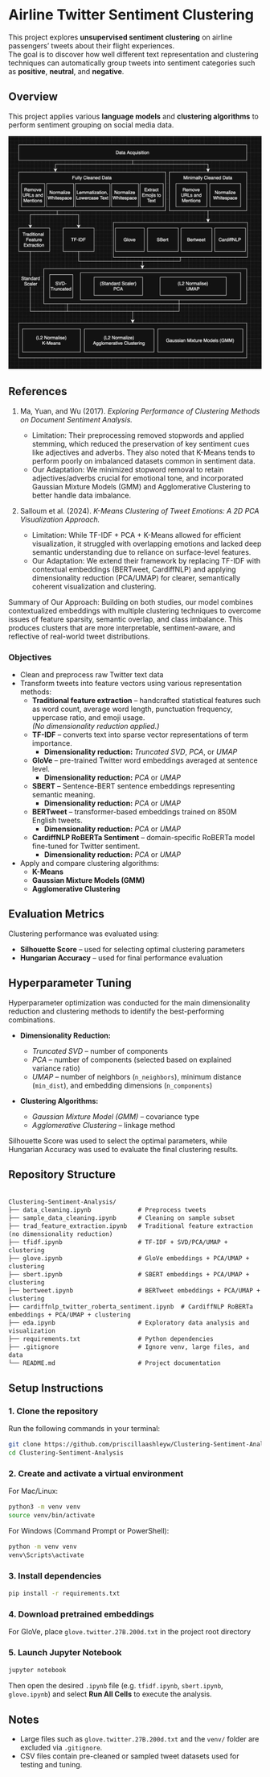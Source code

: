 # Airline Twitter Sentiment Clustering

This project explores **unsupervised sentiment clustering** on airline passengers’ tweets about their flight experiences.  
The goal is to discover how well different text representation and clustering techniques can automatically group tweets into sentiment categories such as **positive**, **neutral**, and **negative**.


## Overview

This project applies various **language models** and **clustering algorithms** to perform sentiment grouping on social media data.

![Workflow Overview](workflow.JPG)


## References

1. Ma, Yuan, and Wu (2017). *Exploring Performance of Clustering Methods on Document Sentiment Analysis.*
   - Limitation: Their preprocessing removed stopwords and applied stemming, which reduced the preservation of key sentiment cues like adjectives and adverbs.
     They also noted that K-Means tends to perform poorly on imbalanced datasets common in sentiment data.
   - Our Adaptation: We minimized stopword removal to retain adjectives/adverbs crucial for emotional tone,
     and incorporated Gaussian Mixture Models (GMM) and Agglomerative Clustering to better handle data imbalance.

2. Salloum et al. (2024). *K-Means Clustering of Tweet Emotions: A 2D PCA Visualization Approach.*
   - Limitation: While TF-IDF + PCA + K-Means allowed for efficient visualization, it struggled with overlapping emotions 
     and lacked deep semantic understanding due to reliance on surface-level features.
   - Our Adaptation: We extend their framework by replacing TF-IDF with contextual embeddings (BERTweet, CardiffNLP) 
     and applying dimensionality reduction (PCA/UMAP) for clearer, semantically coherent visualization and clustering.

Summary of Our Approach:
Building on both studies, our model combines contextualized embeddings with multiple clustering techniques 
to overcome issues of feature sparsity, semantic overlap, and class imbalance. This produces clusters that are 
more interpretable, sentiment-aware, and reflective of real-world tweet distributions.

### Objectives

- Clean and preprocess raw Twitter text data  
- Transform tweets into feature vectors using various representation methods:
  - **Traditional feature extraction** – handcrafted statistical features such as word count, average word length, punctuation frequency, uppercase ratio, and emoji usage.  
    *(No dimensionality reduction applied.)*
  - **TF-IDF** – converts text into sparse vector representations of term importance.  
    - **Dimensionality reduction:** *Truncated SVD*, *PCA*, or *UMAP*
  - **GloVe** – pre-trained Twitter word embeddings averaged at sentence level.  
    - **Dimensionality reduction:** *PCA* or *UMAP*
  - **SBERT** – Sentence-BERT sentence embeddings representing semantic meaning.  
    - **Dimensionality reduction:** *PCA* or *UMAP*
  - **BERTweet** – transformer-based embeddings trained on 850M English tweets.  
    - **Dimensionality reduction:** *PCA* or *UMAP*
  - **CardiffNLP RoBERTa Sentiment** – domain-specific RoBERTa model fine-tuned for Twitter sentiment.  
    - **Dimensionality reduction:** *PCA* or *UMAP*
- Apply and compare clustering algorithms:
  - **K-Means**
  - **Gaussian Mixture Models (GMM)**
  - **Agglomerative Clustering**


## Evaluation Metrics

Clustering performance was evaluated using:

- **Silhouette Score** – used for selecting optimal clustering parameters  
- **Hungarian Accuracy** – used for final performance evaluation  


## Hyperparameter Tuning

Hyperparameter optimization was conducted for the main dimensionality reduction and clustering methods to identify the best-performing combinations.  

- **Dimensionality Reduction:**  
  - *Truncated SVD* – number of components  
  - *PCA* – number of components (selected based on explained variance ratio)  
  - *UMAP* – number of neighbors (`n_neighbors`), minimum distance (`min_dist`), and embedding dimensions (`n_components`)

- **Clustering Algorithms:**  
  - *Gaussian Mixture Model (GMM)* – covariance type 
  - *Agglomerative Clustering* – linkage method 

Silhouette Score was used to select the optimal parameters, while Hungarian Accuracy was used to evaluate the final clustering results.


## Repository Structure

```

Clustering-Sentiment-Analysis/
├── data_cleaning.ipynb             # Preprocess tweets 
├── sample_data_cleaning.ipynb      # Cleaning on sample subset
├── trad_feature_extraction.ipynb   # Traditional feature extraction (no dimensionality reduction)
├── tfidf.ipynb                     # TF-IDF + SVD/PCA/UMAP + clustering
├── glove.ipynb                     # GloVe embeddings + PCA/UMAP + clustering
├── sbert.ipynb                     # SBERT embeddings + PCA/UMAP + clustering
├── bertweet.ipynb                  # BERTweet embeddings + PCA/UMAP + clustering
├── cardiffnlp_twitter_roberta_sentiment.ipynb  # CardiffNLP RoBERTa embeddings + PCA/UMAP + clustering
├── eda.ipynb                       # Exploratory data analysis and visualization
├── requirements.txt                # Python dependencies
├── .gitignore                      # Ignore venv, large files, and data
└── README.md                       # Project documentation

```


## Setup Instructions

### 1. Clone the repository

Run the following commands in your terminal:

```bash
git clone https://github.com/priscillaashleyw/Clustering-Sentiment-Analysis.git
cd Clustering-Sentiment-Analysis
```

### 2. Create and activate a virtual environment

For Mac/Linux:
```bash
python3 -m venv venv
source venv/bin/activate
```

For Windows (Command Prompt or PowerShell):
```bash
python -m venv venv
venv\Scripts\activate
```

### 3. Install dependencies

```bash
pip install -r requirements.txt
```

### 4. Download pretrained embeddings

For GloVe, place `glove.twitter.27B.200d.txt` in the project root directory  

### 5. Launch Jupyter Notebook
```bash
jupyter notebook
```

Then open the desired `.ipynb` file (e.g. `tfidf.ipynb`, `sbert.ipynb`, `glove.ipynb`) and select **Run All Cells** to execute the analysis.


## Notes

- Large files such as `glove.twitter.27B.200d.txt` and the `venv/` folder are excluded via `.gitignore`.
- CSV files contain pre-cleaned or sampled tweet datasets used for testing and tuning.

